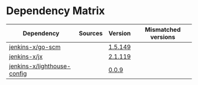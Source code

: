 # Dependency Matrix

Dependency | Sources | Version | Mismatched versions
---------- | ------- | ------- | -------------------
[jenkins-x/go-scm](https://github.com/jenkins-x/go-scm) |  | [1.5.149]() | 
[jenkins-x/jx](https://github.com/jenkins-x/jx) |  | [2.1.119](https://github.com/jenkins-x/jx/releases/tag/v2.1.119) | 
[jenkins-x/lighthouse-config](https://github.com/jenkins-x/lighthouse-config) |  | [0.0.9]() | 
